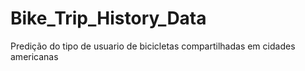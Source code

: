 # Bike_Trip_History_Data
Predição do tipo de usuario de bicicletas compartilhadas em cidades americanas
